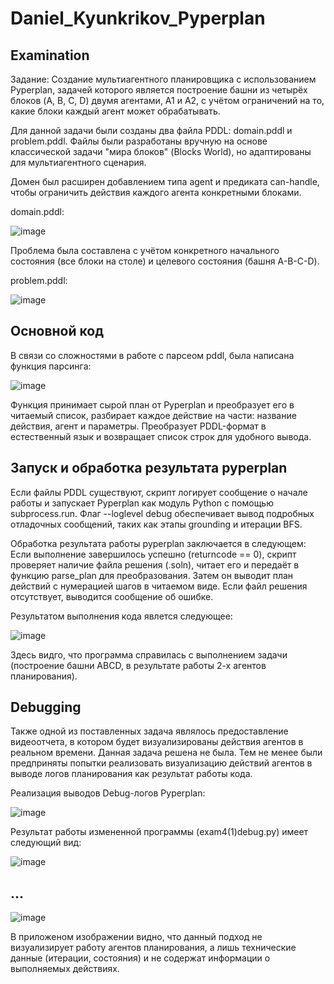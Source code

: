 # Daniel_Kyunkrikov_Pyperplan
## Examination

Задание: Создание мультиагентного планировщика с использованием Pyperplan, задачей которого является построение башни из четырёх блоков (A, B, C, D) двумя агентами, A1 и A2, с учётом ограничений на то, какие блоки каждый агент может обрабатывать.

Для данной задачи были созданы два файла PDDL: domain.pddl и problem.pddl.
Файлы были разработаны вручную на основе классической задачи "мира блоков" (Blocks World), но адаптированы для мультиагентного сценария. 

Домен был расширен добавлением типа agent и предиката can-handle, чтобы ограничить действия каждого агента конкретными блоками.

domain.pddl:

![image](https://github.com/user-attachments/assets/05aa18b2-f468-436b-9db1-608e815bf8eb)


Проблема была составлена с учётом конкретного начального состояния (все блоки на столе) и целевого состояния (башня A-B-C-D).

problem.pddl:

![image](https://github.com/user-attachments/assets/d47f3375-ff53-4faa-ae8d-070beef74bc6)

## Основной код

В связи со сложностями в работе с парсеом pddl, была написана функция парсинга:

![image](https://github.com/user-attachments/assets/b9d5f143-1f54-4749-a363-bb2dd968329c)

Функция принимает сырой план от Pyperplan и преобразует его в читаемый список, разбирает каждое действие на части: название действия, агент и параметры. Преобразует PDDL-формат в естественный язык и возвращает список строк для удобного вывода.

 ## Запуск и обработка результата pyperplan


Если файлы PDDL существуют, скрипт логирует сообщение о начале работы и запускает Pyperplan как модуль Python с помощью subprocess.run. Флаг --loglevel debug обеспечивает вывод подробных отладочных сообщений, таких как этапы grounding и итерации BFS.

Обработка результата работы pyperplan заключается в следующем: Если выполнение завершилось успешно (returncode == 0), скрипт проверяет наличие файла решения (.soln), читает его и передаёт в функцию parse_plan для преобразования. Затем он выводит план действий с нумерацией шагов в читаемом виде. Если файл решения отсутствует, выводится сообщение об ошибке.


Результатом выполнения кода явлется следующее:

![image](https://github.com/user-attachments/assets/8a97bfd8-dafd-4aac-a619-76575fba660a)

Здесь видго, что программа справилась с выполнением задачи (построение башни ABCD, в результате работы 2-х агентов планирования). 

## Debugging

Также одной из поставленных задача являлось предоставление видеоотчета, в котором будет визуализированы действия агентов в реальном времени. Данная задача решена не была. Тем не менее были предприняты попытки реализовать визуализацию действий агентов в выводе логов планирования как результат работы кода.

Реализация выводов Debug-логов Pyperplan:

![image](https://github.com/user-attachments/assets/3660f62f-4ed0-4a77-bae3-51d2cfb9cd28)

Результат работы измененной программы (exam4(1)debug.py) имеет следующий вид:


![image](https://github.com/user-attachments/assets/9846e76a-143a-430c-8acb-0f4eb9978532)
## ...

![image](https://github.com/user-attachments/assets/f5ef0e7f-45e2-448e-bd38-f95fda816700)

В приложеном изображении видно, что данный подход не визуализирует работу агентов планирования, а лишь технические данные (итерации, состояния) и не содержат информации о выполняемых действиях.

